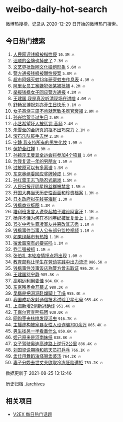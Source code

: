 # weibo-daily-hot-search

微博热搜榜，记录从 2020-12-29 日开始的微博热门搜索。

## 今日热门搜索

<!-- BEGIN -->

1. [人民网评钱枫被指性侵](https://s.weibo.com/weibo?q=%23%E4%BA%BA%E6%B0%91%E7%BD%91%E8%AF%84%E9%92%B1%E6%9E%AB%E8%A2%AB%E6%8C%87%E6%80%A7%E4%BE%B5%23&Refer=top) `10.3M 🔥`
1. [汪顺的金牌也掉皮了](https://s.weibo.com/weibo?q=%23%E6%B1%AA%E9%A1%BA%E7%9A%84%E9%87%91%E7%89%8C%E4%B9%9F%E6%8E%89%E7%9A%AE%E4%BA%86%23&Refer=top) `7.3M 🔥`
1. [文艺界批饭圈文化娘炮形象](https://s.weibo.com/weibo?q=%23%E6%96%87%E8%89%BA%E7%95%8C%E6%89%B9%E9%A5%AD%E5%9C%88%E6%96%87%E5%8C%96%E5%A8%98%E7%82%AE%E5%BD%A2%E8%B1%A1%23&Refer=top) `5.6M 🔥`
1. [警方通报钱枫被曝性侵案](https://s.weibo.com/weibo?q=%23%E8%AD%A6%E6%96%B9%E9%80%9A%E6%8A%A5%E9%92%B1%E6%9E%AB%E8%A2%AB%E6%9B%9D%E6%80%A7%E4%BE%B5%E6%A1%88%23&Refer=top) `5.0M 🔥`
1. [超市阿姨灭蚊13年研究蚊虫作息表](https://s.weibo.com/weibo?q=%23%E8%B6%85%E5%B8%82%E9%98%BF%E5%A7%A8%E7%81%AD%E8%9A%8A13%E5%B9%B4%E7%A0%94%E7%A9%B6%E8%9A%8A%E8%99%AB%E4%BD%9C%E6%81%AF%E8%A1%A8%23&Refer=top) `4.3M 🔥`
1. [阿里女员工案嫌犯张某被批捕](https://s.weibo.com/weibo?q=%23%E9%98%BF%E9%87%8C%E5%A5%B3%E5%91%98%E5%B7%A5%E6%A1%88%E5%AB%8C%E7%8A%AF%E5%BC%A0%E6%9F%90%E8%A2%AB%E6%89%B9%E6%8D%95%23&Refer=top) `4.2M 🔥`
1. [举报钱枫女子回应警方通报](https://s.weibo.com/weibo?q=%23%E4%B8%BE%E6%8A%A5%E9%92%B1%E6%9E%AB%E5%A5%B3%E5%AD%90%E5%9B%9E%E5%BA%94%E8%AD%A6%E6%96%B9%E9%80%9A%E6%8A%A5%23&Refer=top) `4.2M 🔥`
1. [王建国 我是真没听清现场在讲啥](https://s.weibo.com/weibo?q=%E7%8E%8B%E5%BB%BA%E5%9B%BD%20%E6%88%91%E6%98%AF%E7%9C%9F%E6%B2%A1%E5%90%AC%E6%B8%85%E7%8E%B0%E5%9C%BA%E5%9C%A8%E8%AE%B2%E5%95%A5&Refer=top) `4.0M 🔥`
1. [舒畅发博祝刘亦菲生日快乐](https://s.weibo.com/weibo?q=%23%E8%88%92%E7%95%85%E5%8F%91%E5%8D%9A%E7%A5%9D%E5%88%98%E4%BA%A6%E8%8F%B2%E7%94%9F%E6%97%A5%E5%BF%AB%E4%B9%90%23&Refer=top) `3.1M 🔥`
1. [女子高烧三周不肯就医致多器官衰竭](https://s.weibo.com/weibo?q=%23%E5%A5%B3%E5%AD%90%E9%AB%98%E7%83%A7%E4%B8%89%E5%91%A8%E4%B8%8D%E8%82%AF%E5%B0%B1%E5%8C%BB%E8%87%B4%E5%A4%9A%E5%99%A8%E5%AE%98%E8%A1%B0%E7%AB%AD%23&Refer=top) `2.9M 🔥`
1. [孙兴给贺芸过生日](https://s.weibo.com/weibo?q=%23%E5%AD%99%E5%85%B4%E7%BB%99%E8%B4%BA%E8%8A%B8%E8%BF%87%E7%94%9F%E6%97%A5%23&Refer=top) `2.6M 🔥`
1. [小艺希望坏人被惩罚 音频](https://s.weibo.com/weibo?q=%E5%B0%8F%E8%89%BA%E5%B8%8C%E6%9C%9B%E5%9D%8F%E4%BA%BA%E8%A2%AB%E6%83%A9%E7%BD%9A%20%E9%9F%B3%E9%A2%91&Refer=top) `2.4M 🔥`
1. [朱雪莹的金牌真的抠不出巧克力](https://s.weibo.com/weibo?q=%23%E6%9C%B1%E9%9B%AA%E8%8E%B9%E7%9A%84%E9%87%91%E7%89%8C%E7%9C%9F%E7%9A%84%E6%8A%A0%E4%B8%8D%E5%87%BA%E5%B7%A7%E5%85%8B%E5%8A%9B%23&Refer=top) `2.1M 🔥`
1. [滚石乐队鼓手去世](https://s.weibo.com/weibo?q=%E6%BB%9A%E7%9F%B3%E4%B9%90%E9%98%9F%E9%BC%93%E6%89%8B%E5%8E%BB%E4%B8%96&Refer=top) `2.1M 🔥`
1. [宁静 我支持所有的男生化妆](https://s.weibo.com/weibo?q=%E5%AE%81%E9%9D%99%20%E6%88%91%E6%94%AF%E6%8C%81%E6%89%80%E6%9C%89%E7%9A%84%E7%94%B7%E7%94%9F%E5%8C%96%E5%A6%86&Refer=top) `1.9M 🔥`
1. [保护全红婵](https://s.weibo.com/weibo?q=%23%E4%BF%9D%E6%8A%A4%E5%85%A8%E7%BA%A2%E5%A9%B5%23&Refer=top) `1.9M 🔥`
1. [孙颖莎王曼昱全运会将参加4个项目](https://s.weibo.com/weibo?q=%23%E5%AD%99%E9%A2%96%E8%8E%8E%E7%8E%8B%E6%9B%BC%E6%98%B1%E5%85%A8%E8%BF%90%E4%BC%9A%E5%B0%86%E5%8F%82%E5%8A%A04%E4%B8%AA%E9%A1%B9%E7%9B%AE%23&Refer=top) `1.6M 🔥`
1. [为我复读一年的男朋友](https://s.weibo.com/weibo?q=%23%E4%B8%BA%E6%88%91%E5%A4%8D%E8%AF%BB%E4%B8%80%E5%B9%B4%E7%9A%84%E7%94%B7%E6%9C%8B%E5%8F%8B%23&Refer=top) `1.5M 🔥`
1. [过敏原可以有多离谱](https://s.weibo.com/weibo?q=%23%E8%BF%87%E6%95%8F%E5%8E%9F%E5%8F%AF%E4%BB%A5%E6%9C%89%E5%A4%9A%E7%A6%BB%E8%B0%B1%23&Refer=top) `1.5M 🔥`
1. [东京奥组委回应奖牌掉皮](https://s.weibo.com/weibo?q=%23%E4%B8%9C%E4%BA%AC%E5%A5%A5%E7%BB%84%E5%A7%94%E5%9B%9E%E5%BA%94%E5%A5%96%E7%89%8C%E6%8E%89%E7%9A%AE%23&Refer=top) `1.5M 🔥`
1. [孙红雷王志飞隐忍式飙戏](https://s.weibo.com/weibo?q=%23%E5%AD%99%E7%BA%A2%E9%9B%B7%E7%8E%8B%E5%BF%97%E9%A3%9E%E9%9A%90%E5%BF%8D%E5%BC%8F%E9%A3%99%E6%88%8F%23&Refer=top) `1.5M 🔥`
1. [人民日报评明星粉丝群被禁言](https://s.weibo.com/weibo?q=%23%E4%BA%BA%E6%B0%91%E6%97%A5%E6%8A%A5%E8%AF%84%E6%98%8E%E6%98%9F%E7%B2%89%E4%B8%9D%E7%BE%A4%E8%A2%AB%E7%A6%81%E8%A8%80%23&Refer=top) `1.5M 🔥`
1. [开国大典当天历史性画面和珍贵档案](https://s.weibo.com/weibo?q=%23%E5%BC%80%E5%9B%BD%E5%A4%A7%E5%85%B8%E5%BD%93%E5%A4%A9%E5%8E%86%E5%8F%B2%E6%80%A7%E7%94%BB%E9%9D%A2%E5%92%8C%E7%8F%8D%E8%B4%B5%E6%A1%A3%E6%A1%88%23&Refer=top) `1.3M 🔥`
1. [日本政府拟花钱买海鲜](https://s.weibo.com/weibo?q=%23%E6%97%A5%E6%9C%AC%E6%94%BF%E5%BA%9C%E6%8B%9F%E8%8A%B1%E9%92%B1%E4%B9%B0%E6%B5%B7%E9%B2%9C%23&Refer=top) `1.3M 🔥`
1. [钱枫商业版图](https://s.weibo.com/weibo?q=%23%E9%92%B1%E6%9E%AB%E5%95%86%E4%B8%9A%E7%89%88%E5%9B%BE%23&Refer=top) `1.3M 🔥`
1. [塔利班发言人说卷起袖子建设阿富汗](https://s.weibo.com/weibo?q=%23%E5%A1%94%E5%88%A9%E7%8F%AD%E5%8F%91%E8%A8%80%E4%BA%BA%E8%AF%B4%E5%8D%B7%E8%B5%B7%E8%A2%96%E5%AD%90%E5%BB%BA%E8%AE%BE%E9%98%BF%E5%AF%8C%E6%B1%97%23&Refer=top) `1.1M 🔥`
1. [杨洋不懂为何在不同年纪被反复爱上](https://s.weibo.com/weibo?q=%23%E6%9D%A8%E6%B4%8B%E4%B8%8D%E6%87%82%E4%B8%BA%E4%BD%95%E5%9C%A8%E4%B8%8D%E5%90%8C%E5%B9%B4%E7%BA%AA%E8%A2%AB%E5%8F%8D%E5%A4%8D%E7%88%B1%E4%B8%8A%23&Refer=top) `1.1M 🔥`
1. [15岁中考生霸凌室友并篡改其志愿](https://s.weibo.com/weibo?q=%2315%E5%B2%81%E4%B8%AD%E8%80%83%E7%94%9F%E9%9C%B8%E5%87%8C%E5%AE%A4%E5%8F%8B%E5%B9%B6%E7%AF%A1%E6%94%B9%E5%85%B6%E5%BF%97%E6%84%BF%23&Refer=top) `1.1M 🔥`
1. [钱枫事件当事人公布部分监控视频](https://s.weibo.com/weibo?q=%23%E9%92%B1%E6%9E%AB%E4%BA%8B%E4%BB%B6%E5%BD%93%E4%BA%8B%E4%BA%BA%E5%85%AC%E5%B8%83%E9%83%A8%E5%88%86%E7%9B%91%E6%8E%A7%E8%A7%86%E9%A2%91%23&Refer=top) `1.1M 🔥`
1. [如果绿藤市有热搜](https://s.weibo.com/weibo?q=%23%E5%A6%82%E6%9E%9C%E7%BB%BF%E8%97%A4%E5%B8%82%E6%9C%89%E7%83%AD%E6%90%9C%23&Refer=top) `1.1M 🔥`
1. [宿舍窗帘有必要买吗](https://s.weibo.com/weibo?q=%23%E5%AE%BF%E8%88%8D%E7%AA%97%E5%B8%98%E6%9C%89%E5%BF%85%E8%A6%81%E4%B9%B0%E5%90%97%23&Refer=top) `1.1M 🔥`
1. [乔二强被抓](https://s.weibo.com/weibo?q=%23%E4%B9%94%E4%BA%8C%E5%BC%BA%E8%A2%AB%E6%8A%93%23&Refer=top) `1.1M 🔥`
1. [张伯礼 本轮疫情拐点将出现](https://s.weibo.com/weibo?q=%E5%BC%A0%E4%BC%AF%E7%A4%BC%20%E6%9C%AC%E8%BD%AE%E7%96%AB%E6%83%85%E6%8B%90%E7%82%B9%E5%B0%86%E5%87%BA%E7%8E%B0&Refer=top) `1.0M 🔥`
1. [教育部称让学生在劳动实践中出力流汗](https://s.weibo.com/weibo?q=%23%E6%95%99%E8%82%B2%E9%83%A8%E7%A7%B0%E8%AE%A9%E5%AD%A6%E7%94%9F%E5%9C%A8%E5%8A%B3%E5%8A%A8%E5%AE%9E%E8%B7%B5%E4%B8%AD%E5%87%BA%E5%8A%9B%E6%B5%81%E6%B1%97%23&Refer=top) `986.5K 🔥`
1. [钱枫事件涉事饭店称警方曾去取证](https://s.weibo.com/weibo?q=%23%E9%92%B1%E6%9E%AB%E4%BA%8B%E4%BB%B6%E6%B6%89%E4%BA%8B%E9%A5%AD%E5%BA%97%E7%A7%B0%E8%AD%A6%E6%96%B9%E6%9B%BE%E5%8E%BB%E5%8F%96%E8%AF%81%23&Refer=top) `986.2K 🔥`
1. [王建国怼宁静](https://s.weibo.com/weibo?q=%E7%8E%8B%E5%BB%BA%E5%9B%BD%E6%80%BC%E5%AE%81%E9%9D%99&Refer=top) `985.8K 🔥`
1. [高明远利用麦佳](https://s.weibo.com/weibo?q=%23%E9%AB%98%E6%98%8E%E8%BF%9C%E5%88%A9%E7%94%A8%E9%BA%A6%E4%BD%B3%23&Refer=top) `984.6K 🔥`
1. [东京残奥会开幕式](https://s.weibo.com/weibo?q=%23%E4%B8%9C%E4%BA%AC%E6%AE%8B%E5%A5%A5%E4%BC%9A%E5%BC%80%E5%B9%95%E5%BC%8F%23&Refer=top) `980.3K 🔥`
1. [吴磊是把洞洞鞋焊脚上了吗](https://s.weibo.com/weibo?q=%23%E5%90%B4%E7%A3%8A%E6%98%AF%E6%8A%8A%E6%B4%9E%E6%B4%9E%E9%9E%8B%E7%84%8A%E8%84%9A%E4%B8%8A%E4%BA%86%E5%90%97%23&Refer=top) `955.4K 🔥`
1. [我国成功发射通信技术试验卫星七号](https://s.weibo.com/weibo?q=%23%E6%88%91%E5%9B%BD%E6%88%90%E5%8A%9F%E5%8F%91%E5%B0%84%E9%80%9A%E4%BF%A1%E6%8A%80%E6%9C%AF%E8%AF%95%E9%AA%8C%E5%8D%AB%E6%98%9F%E4%B8%83%E5%8F%B7%23&Refer=top) `955.4K 🔥`
1. [上海新增2例新冠确诊](https://s.weibo.com/weibo?q=%23%E4%B8%8A%E6%B5%B7%E6%96%B0%E5%A2%9E2%E4%BE%8B%E6%96%B0%E5%86%A0%E7%A1%AE%E8%AF%8A%23&Refer=top) `951.4K 🔥`
1. [王嘉尔官宣熊猫团](https://s.weibo.com/weibo?q=%23%E7%8E%8B%E5%98%89%E5%B0%94%E5%AE%98%E5%AE%A3%E7%86%8A%E7%8C%AB%E5%9B%A2%23&Refer=top) `930.0K 🔥`
1. [网购枣夹核桃发现活虫](https://s.weibo.com/weibo?q=%23%E7%BD%91%E8%B4%AD%E6%9E%A3%E5%A4%B9%E6%A0%B8%E6%A1%83%E5%8F%91%E7%8E%B0%E6%B4%BB%E8%99%AB%23&Refer=top) `916.7K 🔥`
1. [主播虚构被家暴女性人设诈骗700余万](https://s.weibo.com/weibo?q=%23%E4%B8%BB%E6%92%AD%E8%99%9A%E6%9E%84%E8%A2%AB%E5%AE%B6%E6%9A%B4%E5%A5%B3%E6%80%A7%E4%BA%BA%E8%AE%BE%E8%AF%88%E9%AA%97700%E4%BD%99%E4%B8%87%23&Refer=top) `865.4K 🔥`
1. [男生找另一半看重什么](https://s.weibo.com/weibo?q=%23%E7%94%B7%E7%94%9F%E6%89%BE%E5%8F%A6%E4%B8%80%E5%8D%8A%E7%9C%8B%E9%87%8D%E4%BB%80%E4%B9%88%23&Refer=top) `850.6K 🔥`
1. [妲己原来是河南妹纸](https://s.weibo.com/weibo?q=%23%E5%A6%B2%E5%B7%B1%E5%8E%9F%E6%9D%A5%E6%98%AF%E6%B2%B3%E5%8D%97%E5%A6%B9%E7%BA%B8%23&Refer=top) `838.8K 🔥`
1. [女子驾驶奥迪高速路上逆行2公里](https://s.weibo.com/weibo?q=%23%E5%A5%B3%E5%AD%90%E9%A9%BE%E9%A9%B6%E5%A5%A5%E8%BF%AA%E9%AB%98%E9%80%9F%E8%B7%AF%E4%B8%8A%E9%80%86%E8%A1%8C2%E5%85%AC%E9%87%8C%23&Refer=top) `836.4K 🔥`
1. [刘国梁说期待和航天员打乒乓](https://s.weibo.com/weibo?q=%23%E5%88%98%E5%9B%BD%E6%A2%81%E8%AF%B4%E6%9C%9F%E5%BE%85%E5%92%8C%E8%88%AA%E5%A4%A9%E5%91%98%E6%89%93%E4%B9%92%E4%B9%93%23&Refer=top) `766.1K 🔥`
1. [孟佳用舞蹈演绎喝孟婆汤](https://s.weibo.com/weibo?q=%23%E5%AD%9F%E4%BD%B3%E7%94%A8%E8%88%9E%E8%B9%88%E6%BC%94%E7%BB%8E%E5%96%9D%E5%AD%9F%E5%A9%86%E6%B1%A4%23&Refer=top) `764.2K 🔥`
1. [妻子分娩去世丈夫欲取冷冻胚胎遭拒](https://s.weibo.com/weibo?q=%23%E5%A6%BB%E5%AD%90%E5%88%86%E5%A8%A9%E5%8E%BB%E4%B8%96%E4%B8%88%E5%A4%AB%E6%AC%B2%E5%8F%96%E5%86%B7%E5%86%BB%E8%83%9A%E8%83%8E%E9%81%AD%E6%8B%92%23&Refer=top) `753.2K 🔥`

数据更新于 2021-08-25 13:12:46

<!-- END -->

历史归档 [./archives](./archives)

## 相关项目

- [V2EX 每日热门话题](https://github.com/boojack/v2ex-daily-hot-topic)
